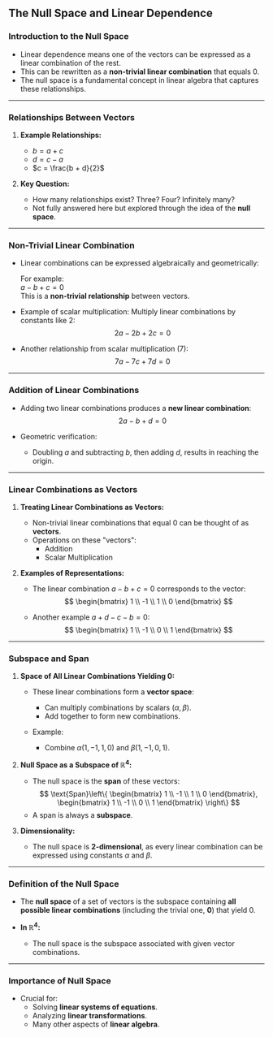 ## The Null Space and Linear Dependence

### Introduction to the Null Space  
- Linear dependence means one of the vectors can be expressed as a linear combination of the rest.  
- This can be rewritten as a **non-trivial linear combination** that equals $0$.  
- The null space is a fundamental concept in linear algebra that captures these relationships.

---

### Relationships Between Vectors  
1. **Example Relationships:**
   - $b = a + c$
   - $d = c - a$
   - $c = \frac{b + d}{2}$  

2. **Key Question:**
   - How many relationships exist? Three? Four? Infinitely many?
   - Not fully answered here but explored through the idea of the **null space**.

---

### Non-Trivial Linear Combination  
- Linear combinations can be expressed algebraically and geometrically:  

    For example:  
    $a - b + c = 0$  
    This is a **non-trivial relationship** between vectors.

- Example of scalar multiplication: Multiply linear combinations by constants like $2$:  
    $$
    2a - 2b + 2c = 0
    $$

- Another relationship from scalar multiplication ($7$):  
    $$
    7a - 7c + 7d = 0
    $$

---

### Addition of Linear Combinations  
- Adding two linear combinations produces a **new linear combination**:  
    $$
    2a - b + d = 0
    $$  

- Geometric verification:  
   - Doubling $a$ and subtracting $b$, then adding $d$, results in reaching the origin.  

---

### Linear Combinations as Vectors  
1. **Treating Linear Combinations as Vectors:**  
   - Non-trivial linear combinations that equal $0$ can be thought of as **vectors**.
   - Operations on these "vectors":
     - Addition
     - Scalar Multiplication

2. **Examples of Representations:**  
   - The linear combination $a - b + c = 0$ corresponds to the vector:  
     $$
     \begin{bmatrix} 
     1 \\ -1 \\ 1 \\ 0 
     \end{bmatrix}
     $$  

   - Another example $a + d - c - b = 0$:  
     $$
     \begin{bmatrix} 
     1 \\ -1 \\ 0 \\ 1 
     \end{bmatrix}
     $$  

---

### Subspace and Span  
1. **Space of All Linear Combinations Yielding $0$:**
   - These linear combinations form a **vector space**:
     - Can multiply combinations by scalars ($\alpha, \beta$).
     - Add together to form new combinations.

   - Example:
     - Combine $\alpha (1, -1, 1, 0)$ and $\beta (1, -1, 0, 1)$.

2. **Null Space as a Subspace of $\mathbb{R}^4$:**
   - The null space is the **span** of these vectors:
     $$
     \text{Span}\left\{ 
     \begin{bmatrix}
     1 \\ -1 \\ 1 \\ 0
     \end{bmatrix}, 
     \begin{bmatrix}
     1 \\ -1 \\ 0 \\ 1
     \end{bmatrix}
     \right\}
     $$
   - A span is always a **subspace**.

3. **Dimensionality:**
   - The null space is **2-dimensional**, as every linear combination can be expressed using constants $\alpha$ and $\beta$.

---

### Definition of the Null Space  
- The **null space** of a set of vectors is the subspace containing **all possible linear combinations** (including the trivial one, $\mathbf{0}$) that yield $0$.

- **In $\mathbb{R}^4$:**
   - The null space is the subspace associated with given vector combinations.  

---

### Importance of Null Space  
- Crucial for:
   - Solving **linear systems of equations**.
   - Analyzing **linear transformations**.  
   - Many other aspects of **linear algebra**.  

